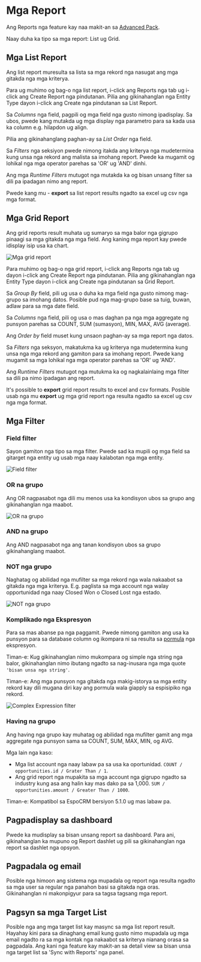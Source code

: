# Mga Report

Ang Reports nga feature kay naa makit-an sa [Advanced Pack](https://www.espocrm.com/extensions/advanced-pack/).

Naay duha ka tipo sa mga report: List ug Grid.  

## Mga List Report

Ang list report muresulta sa lista sa mga rekord nga nasugat ang mga gitakda nga mga kriterya.

Para ug muhimo og bag-o nga list report, i-click ang Reports nga tab ug i-click ang Create Report nga pindutanan. Pilia ang gikinahanglan nga Entity Type dayon i-click ang Create nga pindutanan sa List Report.

Sa _Columns_ nga field, pagpili og mga field nga gusto nimong ipadisplay. Sa ubos, pwede kang mutakda ug mga display nga parametro para sa kada usa ka column e.g. hilapdon ug align.

Pilia ang gikinahanglang paghan-ay sa _List Order_ nga field.

Sa _Filters_ nga seksiyon pwede nimong itakda ang kriterya nga mudetermina kung unsa nga rekord ang malista sa imohang report. Pwede ka mugamit og lohikal nga mga operator parehas sa 'OR' ug 'AND' dinhi.

Ang mga _Runtime Filters_ mutugot nga mutakda ka og bisan unsang filter sa dili pa ipadagan nimo ang report.

Pwede kang mu - __export__ sa list report results ngadto sa excel ug csv nga mga format.

## Mga Grid Report

Ang grid reports result muhata ug sumaryo sa mga balor nga gigrupo pinaagi sa mga gitakda nga mga field. Ang kaning mga report kay pwede idisplay isip usa ka chart.

![Mga grid report](https://raw.githubusercontent.com/espocrm/documentation/master/docs/_static/images/user-guide/reports/grid.png)

Para muhimo og bag-o nga grid report, i-click ang Reports nga tab ug dayon i-click ang Create Report nga pindutanan. Pilia ang gikinahanglan nga Entity Type dayon i-click ang Create nga pindutanan sa Grid Report.

Sa _Group By_ field, pili ug usa o duha ka mga field nga gusto nimong mag-grupo sa imohang datos. Posible pud nga mag-grupo base sa tuig, buwan, adlaw para sa mga date field.

Sa _Columns_ nga field, pili og usa o mas daghan pa nga mga aggregate ng punsyon parehas sa COUNT, SUM (sumasyon), MIN, MAX, AVG (average).

Ang _Order by_ field muset kung unsaon paghan-ay sa mga report nga datos.

Sa _Filters_ nga seksyon, makatukma ka ug kriterya nga mudetermina kung unsa nga mga rekord ang gamiton para sa imohang report. Pwede kang mugamit sa mga lohikal nga mga operator parehas sa 'OR' ug 'AND'.

Ang _Runtime Filters_ mutugot nga mutukma ka og nagkalainlaing mga filter sa dili pa nimo ipadagan ang report.

It's possible to __export__ grid report results to excel and csv formats.
Posible usab nga mu __export__ ug mga grid report nga resulta ngadto sa excel ug csv nga mga format.

## Mga Filter

### Field filter

Sayon gamiton nga tipo sa mga filter. Pwede sad ka mupili og mga field sa gitarget nga entity ug usab mga naay kalabotan nga mga entity.

![Field filter](https://raw.githubusercontent.com/espocrm/documentation/master/docs/_static/images/user-guide/reports/filter-field.png)

### OR na grupo

Ang OR nagpasabot nga dili mu menos usa ka kondisyon ubos sa grupo ang gikinahanglan nga maabot.

![OR na grupo](https://raw.githubusercontent.com/espocrm/documentation/master/docs/_static/images/user-guide/reports/filter-or.png)

### AND na grupo

Ang AND nagpasabot nga ang tanan kondisyon ubos sa grupo gikinahanglang maabot.

### NOT nga grupo

Naghatag og abilidad nga mufilter sa mga rekord nga wala nakaabot sa gitakda nga mga kriterya. E.g. paglista sa mga account nga walay opportunidad nga naay Closed Won o Closed Lost nga estado.

![NOT nga grupo](https://raw.githubusercontent.com/espocrm/documentation/master/docs/_static/images/user-guide/reports/filter-not.png)

### Komplikado nga Ekspresyon

Para sa mas abanse pa nga paggamit. Pwede nimong gamiton ang usa ka punsyon para sa database column og ikompara ni sa resulta sa [pormula](../administration/formula.md) nga ekspresyon.

Timan-e: Kug gikinahanglan nimo mukompara og simple nga string nga balor, gikinahanglan nimo ibutang ngadto sa nag-inusara nga mga quote `'bisan unsa nga string'`.

Timan-e: Ang mga punsyon nga gitakda nga makig-istorya sa mga entity rekord kay dili mugana diri kay ang pormula wala giapply sa espisipiko nga rekord.

![Complex Expression filter](https://raw.githubusercontent.com/espocrm/documentation/master/docs/_static/images/user-guide/reports/filter-complex.png)

### Having na grupo

Ang having nga grupo kay muhatag og abilidad nga mufilter gamit ang mga aggregate nga punsyon sama sa COUNT, SUM, MAX, MIN, og AVG.

Mga lain nga kaso:

* Mga list account nga naay labaw pa sa usa ka oportunidad. `COUNT / opportunities.id / Grater Than / 1`.
* Ang grid report nga mupakita sa mga account nga gigrupo ngadto sa industry kung asa ang halin kay mas dako pa sa 1,000. `SUM / opportunities.amount / Greater Than / 1000`.

Timan-e: Kompatibol sa EspoCRM bersiyon 5.1.0 ug mas labaw pa.

## Pagpadisplay sa dashboard

Pwede ka mudisplay sa bisan unsang report sa dashboard. Para ani, gikinahanglan ka mupuno og Report dashlet ug pili sa gikinahanglan nga report sa dashlet nga opsyon.

## Pagpadala og email

Posible nga himoon ang sistema nga mupadala og report nga resulta ngadto sa mga user sa regular nga panahon basi sa gitakda nga oras. Gikinahanglan ni makonpigyur para sa tagsa tagsang mga report.

## Pagsyn sa mga Target List

Posible nga ang mga target list kay masync sa mga list report result. Hayahay kini para sa dinaghang email kung gusto nimo mupadala ug mga email ngadto ra sa mga kontak nga nakaabot sa kriterya nianang orasa sa pagpadala. Ang kani nga feature kay makit-an sa detail view sa bisan unsa nga target list sa 'Sync with Reports' nga panel.

